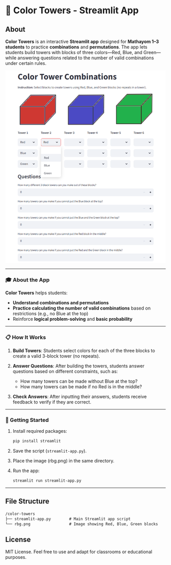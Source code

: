 # 🏰 Color Towers - Streamlit App

## About

**Color Towers** is an interactive **Streamlit app** designed for **Mathayom 1–3 students** to practice **combinations** and **permutations**. The app lets students build towers with blocks of three colors—Red, Blue, and Green—while answering questions related to the number of valid combinations under certain rules.

![](block-towers.png)

---

### 🎓 About the App

**Color Towers** helps students:

- **Understand combinations and permutations**
- **Practice calculating the number of valid combinations** based on restrictions (e.g., no Blue at the top)
- Reinforce **logical problem-solving** and **basic probability**

---

### 📋 How It Works

1. **Build Towers**: Students select colors for each of the three blocks to create a valid 3-block tower (no repeats).
   
2. **Answer Questions**: After building the towers, students answer questions based on different constraints, such as:
   - How many towers can be made without Blue at the top?
   - How many towers can be made if no Red is in the middle?

3. **Check Answers**: After inputting their answers, students receive feedback to verify if they are correct.

---

### 📝 Getting Started



1. Install required packages:

   ```bash
   pip install streamlit
   ```
   
2. Save the script (`streamlit-app.py`).
3. Place the image (rbg.png) in the same directory.
4. Run the app:

    ```bash
    streamlit run streamlit-app.py
    ```

---

## File Structure
```plaintext
/color-towers
├── streamlit-app.py        # Main Streamlit app script
└── rbg.png                 # Image showing Red, Blue, Green blocks
```

## License

MIT License. Feel free to use and adapt for classrooms or educational purposes.

